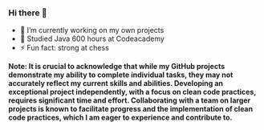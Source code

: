### Hi there 👋

<!--
**Endrulis/Endrulis** is a ✨ _special_ ✨ repository because its `README.md` (this file) appears on your GitHub profile.

Here are some ideas to get you started:
- 👯 I’m looking to collaborate on ...
- 🤔 I’m looking for help with ...
- 💬 Ask me about ...
- 📫 How to reach me: ...
- 😄 Pronouns: ...
- ⚡ Fun fact: ...
-->
- 🔭 I’m currently working on my own projects
- 🌱 Studied Java 600 hours at Codeacademy
- ⚡ Fun fact: strong at chess

**Note: It is crucial to acknowledge that while my GitHub projects demonstrate my ability to complete individual tasks, they may not accurately reflect my current skills and abilities. Developing an exceptional project independently, with a focus on clean code practices, requires significant time and effort. Collaborating with a team on larger projects is known to facilitate progress and the implementation of clean code practices, which I am eager to experience and contribute to.**

